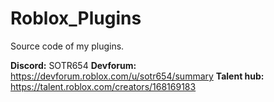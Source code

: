 # Roblox_Plugins
Source code of my plugins.

**Discord:** SOTR654
**Devforum:** https://devforum.roblox.com/u/sotr654/summary
**Talent hub:** https://talent.roblox.com/creators/168169183
